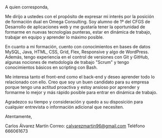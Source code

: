 A quien corresponda,

Me dirijo a ustedes con el propósito de expresar mi interés por la posición de formación dual en Omega Consulting. Soy alumno de 1º del CFGS de Desarrollo de aplicaciones web y me gustaría tener la oportunidad de formarme en nuevas tecnologías punteras, estar en dinámica de trabajo, trabajar en equipo y aprender lo máximo posible.

En cuanto a mi formación, cuento con conocimientos en bases de datos MySQL, Java, HTML, CSS, Grid, Flex, Responsive y algo de WordPress. Además, tengo experiencia en el control de versiones con Git y GitHub, algunas nociones de metodología de trabajo "Scrum" y tengo conocimientos básicos en scripting con Bash.

Me interesa tanto el front-end como el back-end y deseo aprender todo lo relacionado con ello. Creo que soy un buen candidato para su empresa porque tengo una actitud proactiva y estoy ansioso por aprender y formarme lo mejor y más rápido posible para entrar en dinámica de trabajo.

Agradezco su tiempo y consideración y quedo a su disposición para cualquier entrevista o información adicional que necesiten.

Atentamente,

Carlos Álvarez Martín
Correo:
calvarezmartin96@gmail.com
Teléfono
666061673